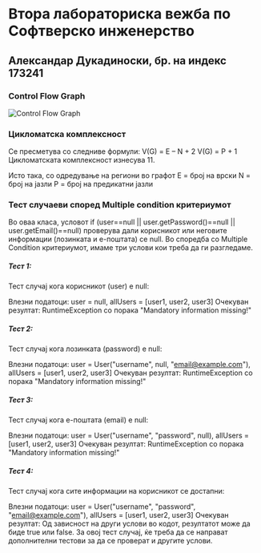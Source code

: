 # Втора лабораториска вежба по Софтверско инженерство

## Александар Дукадиноски, бр. на индекс 173241

###  Control Flow Graph

![Control Flow Graph](cfg.png)

### Цикломатска комплексност

Се пресметува со следниве формули:
V(G) = E – N + 2
V(G) = P + 1
Цикломатската комплексност изнесува 11.

Исто така, со одредување на региони во графот
E = број на врски
N = број на јазли
P = број на предикатни јазли


### Тест случаеви според Multiple condition критериумот

Во оваа класа, условот if (user==null || user.getPassword()==null || user.getEmail()==null) проверува дали корисникот или неговите информации (лозинката и е-поштата) се null. Во споредба со Multiple Condition критериумот, имаме три услови кои треба да ги разгледаме.

##### Тест 1: 
Тест случај кога корисникот (user) е null:

Влезни податоци: user = null, allUsers = [user1, user2, user3]
Очекуван резултат: RuntimeException со порака "Mandatory information missing!"

##### Тест 2: 
Тест случај кога лозинката (password) е null:

Влезни податоци: user = User("username", null, "email@example.com"), allUsers = [user1, user2, user3]
Очекуван резултат: RuntimeException со порака "Mandatory information missing!"

##### Тест 3: 
Тест случај кога е-поштата (email) е null:

Влезни податоци: user = User("username", "password", null), allUsers = [user1, user2, user3]
Очекуван резултат: RuntimeException со порака "Mandatory information missing!"

##### Тест 4: 
Тест случај кога сите информации на корисникот се достапни:

Влезни податоци: user = User("username", "password", "email@example.com"), allUsers = [user1, user2, user3]
Очекуван резултат: Од зависност на други услови во кодот, резултатот може да биде true или false. За овој тест случај, ќе треба да се направат дополнителни тестови за да се проверат и другите услови.

